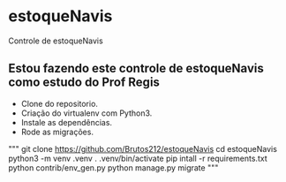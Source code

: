 # estoqueNavis

Controle de estoqueNavis

## Estou fazendo este controle de estoqueNavis como estudo do Prof Regis
* Clone do repositorio.
* Criação do virtualenv com Python3.
* Instale as dependências.
* Rode as migrações.

"""
git clone https://github.com/Brutos212/estoqueNavis
cd estoqueNavis
python3 -m venv .venv
. .venv/bin/activate
pip intall -r requirements.txt
python contrib/env_gen.py
python manage.py migrate
"""
